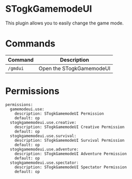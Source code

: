 # STogkGamemodeUI
This plugin allows you to easily change the game mode.

# Commands
|**Command**|**Description**|
|-----------|---------------|
|`/gmdui`|Open the STogkGamemodeUI|

# Permissions
```
permissions:
  gamemodeui.use:
    description: STogkGamemodeUI Permission
    default: op
  stogkgamemodeui.use.creative:
    description: STogkGamemodeUI Creative Permission
    default: op
  stogkgamemodeui.use.survival:
    description: STogkGamemodeUI Survival Permission
    default: op
  stogkgamemodeui.use.adventure:
    description: STogkGamemodeUI Adventure Permission
    default: op
  stogkgamemodeui.use.spectator:
    description: STogkGamemodeUI Spectator Permission
    default: op
```






